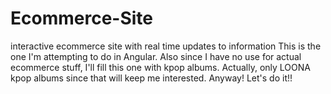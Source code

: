 # Ecommerce-Site
interactive ecommerce site with real time updates to information
This is the one I'm attempting to do in Angular. Also since I have no use for actual ecommerce stuff, I'll fill this one with kpop albums. Actually, only LOONA kpop albums
since that will keep me interested. Anyway! Let's do it!!
